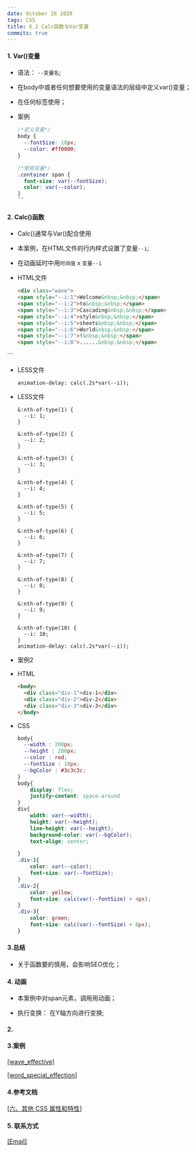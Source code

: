 ```yaml
---
date: October 28 2020
tags: CSS
title: 6.2 Calc函数与Var变量
commits: true
---
```

#### 1. Var()变量

- 语法： `--变量名`;

- 在body中或者任何想要使用的变量语法的层级中定义var()变量；

- 在任何标签使用；

- 案例

  ```css
  /*定义变量*/
  body {
    --fontSize: 18px;
    --color: #ff0000;
  }

  /*使用变量*/
  .container span {
    font-size: var(--fontSize);
    color: var(--color);
  }
  ``

#### 2. Calc()函数

- Calc()通常与Var()配合使用

- 本案例，在HTML文件的行内样式设置了变量`--i`;

- 在动画延时中用`时间值` x `变量--i`

- HTML文件

  ```html
  <div class="wave">
  <span style="--i:1">Welcome&nbsp;&nbsp;</span>
  <span style="--i:2">to&nbsp;&nbsp;</span>
  <span style="--i:3">Cascading&nbsp;&nbsp;</span>
  <span style="--i:4">style&nbsp;&nbsp;</span>
  <span style="--i:5">sheets&nbsp;&nbsp;</span>
  <span style="--i:6">World&nbsp;&nbsp;</span>
  <span style="--i:7">!&nbsp;&nbsp;</span>
  <span style="--i:8">......&nbsp;&nbsp;</span>
</div>
  ```

- LESS文件

  ```less
  animation-delay: calc(.2s*var(--i));
  ```

- LESS文件
  ```less
  &:nth-of-type(1) {
    --i: 1;
  }

  &:nth-of-type(2) {
    --i: 2;
  }

  &:nth-of-type(3) {
    --i: 3;
  }

  &:nth-of-type(4) {
    --i: 4;
  }

  &:nth-of-type(5) {
    --i: 5;
  }

  &:nth-of-type(6) {
    --i: 6;
  }

  &:nth-of-type(7) {
    --i: 7;
  }

  &:nth-of-type(8) {
    --i: 8;
  }

  &:nth-of-type(9) {
    --i: 9;
  }

  &:nth-of-type(10) {
    --i: 10;
  }
  animation-delay: calc(.2s*var(--i));
  ```

- 案例2

- HTML

  ```html
  <body>
    <div class="div-1">div-1</div>
    <div class="div-2">div-2</div>
    <div class="div-3">div-3</div>
  </body>
  ```

- CSS

  ```css
  body{
    --width : 200px;
    --height : 200px;
    --color : red;
    --fontSize : 18px;
    --bgColor : #3c3c3c;
  }
  body{
      display: flex;
      justify-content: space-around
  }
  div{
      width: var(--width);
      height: var(--height);
      line-height: var(--height);
      background-color: var(--bgColor);
      text-align: center;

  }
  .div-1{
      color: var(--color);
      font-size: var(--fontSize);
  }
  .div-2{
      color: yellow;
      font-size: calc(var(--fontSize) + 4px);
  }
  .div-3{
      color: green;
      font-size: calc(var(--fontSize) + 8px);
  }
  ```
#### 3.总结

- 关于函数要的慎用，会影响SEO优化；

#### 4. 动画

- 本案例中对span元素，调用用动画；

- 执行变换： 在Y轴方向进行变换;

#### 2. 


#### 3.案例

[[wave_effective]](https://github.com/web-oyster/calc_var/tree/main/assert/wave_effective)

[[word_special_effection]](https://github.com/web-oyster/calc_var/tree/main/assert/word_special_effection)

#### 4.参考文档

[[六、其他 CSS 属性和特性]](https://web-oyster.github.io/2020/10/28/CSS/Tutorial/%E5%85%AD%E3%80%81%E5%85%B6%E4%BB%96%20CSS%20%E5%B1%9E%E6%80%A7%E5%92%8C%E7%89%B9%E6%80%A7/)

#### 5. 联系方式

[[Email]](yuanmin8888@outlook.com)
